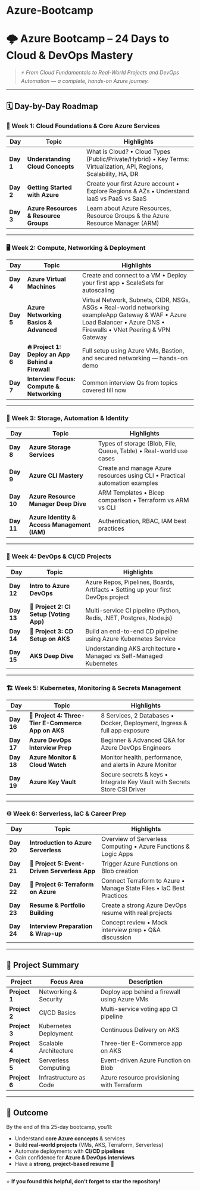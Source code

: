 # Azure-Bootcamp

# 🌩️ **Azure Bootcamp – 24 Days to Cloud & DevOps Mastery**

> ⚡ *From Cloud Fundamentals to Real-World Projects and DevOps Automation — a complete, hands-on Azure journey.*

---

## 🗓️ **Day-by-Day Roadmap**

### **🧠 Week 1: Cloud Foundations & Core Azure Services**

| Day | Topic | Highlights |
|-----|--------|-------------|
| **Day 1** | **Understanding Cloud Concepts** | What is Cloud? • Cloud Types (Public/Private/Hybrid) • Key Terms: Virtualization, API, Regions, Scalability, HA, DR |
| **Day 2** | **Getting Started with Azure** | Create your first Azure account • Explore Regions & AZs • Understand IaaS vs PaaS vs SaaS |
| **Day 3** | **Azure Resources & Resource Groups** | Learn about Azure Resources, Resource Groups & the Azure Resource Manager (ARM) |

---

### **🖥️ Week 2: Compute, Networking & Deployment**

| Day | Topic | Highlights |
|-----|--------|-------------|
| **Day 4** | **Azure Virtual Machines** | Create and connect to a VM • Deploy your first app • ScaleSets for autoscaling |
| **Day 5** | **Azure Networking Basics & Advanced** | Virtual Network, Subnets, CIDR, NSGs, ASGs • Real-world networking exampleApp Gateway & WAF • Azure Load Balancer • Azure DNS • Firewalls • VNet Peering & VPN Gateway |
| **Day 6** | **🔥 Project 1: Deploy an App Behind a Firewall** | Full setup using Azure VMs, Bastion, and secured networking — hands-on demo |
| **Day 7** | **Interview Focus: Compute & Networking** | Common interview Qs from topics covered till now |

---

### **💾 Week 3: Storage, Automation & Identity**

| Day | Topic | Highlights |
|-----|--------|-------------|
| **Day 8** | **Azure Storage Services** | Types of storage (Blob, File, Queue, Table) • Real-world use cases |
| **Day 9** | **Azure CLI Mastery** | Create and manage Azure resources using CLI • Practical automation examples |
| **Day 10** | **Azure Resource Manager Deep Dive** | ARM Templates • Bicep comparison • Terraform vs ARM vs CLI |
| **Day 11** | **Azure Identity & Access Management (IAM)** | Authentication, RBAC, IAM best practices |

---

### **🧩 Week 4: DevOps & CI/CD Projects**

| Day | Topic | Highlights |
|-----|--------|-------------|
| **Day 12** | **Intro to Azure DevOps** | Azure Repos, Pipelines, Boards, Artifacts • Setting up your first DevOps project |
| **Day 13** | **🚀 Project 2: CI Setup (Voting App)** | Multi-service CI pipeline (Python, Redis, .NET, Postgres, Node.js) |
| **Day 14** | **🚀 Project 3: CD Setup on AKS** | Build an end-to-end CD pipeline using Azure Kubernetes Service |
| **Day 15** | **AKS Deep Dive** | Understanding AKS architecture • Managed vs Self-Managed Kubernetes |

---

### **🏗️ Week 5: Kubernetes, Monitoring & Secrets Management**

| Day | Topic | Highlights |
|-----|--------|-------------|
| **Day 16** | **🚀 Project 4: Three-Tier E-Commerce App on AKS** | 8 Services, 2 Databases • Docker, Deployment, Ingress & full app exposure |
| **Day 17** | **Azure DevOps Interview Prep** | Beginner & Advanced Q&A for Azure DevOps Engineers |
| **Day 18** | **Azure Monitor & Cloud Watch** | Monitor health, performance, and alerts in Azure Monitor |
| **Day 19** | **Azure Key Vault** | Secure secrets & keys • Integrate Key Vault with Secrets Store CSI Driver |

---

### **⚙️ Week 6: Serverless, IaC & Career Prep**

| Day | Topic | Highlights |
|-----|--------|-------------|
| **Day 20** | **Introduction to Azure Serverless** | Overview of Serverless Computing • Azure Functions & Logic Apps |
| **Day 21** | **🚀 Project 5: Event-Driven Serverless App** | Trigger Azure Functions on Blob creation |
| **Day 22** | **🚀 Project 6: Terraform on Azure** | Connect Terraform to Azure • Manage State Files • IaC Best Practices |
| **Day 23** | **Resume & Portfolio Building** | Create a strong Azure DevOps resume with real projects |
| **Day 24** | **Interview Preparation & Wrap-up** | Concept review • Mock interview prep • Q&A discussion |

---

## 🧩 **Project Summary**

| Project | Focus Area | Description |
|----------|-------------|--------------|
| **Project 1** | Networking & Security | Deploy app behind a firewall using Azure VMs |
| **Project 2** | CI/CD Basics | Multi-service voting app CI pipeline |
| **Project 3** | Kubernetes Deployment | Continuous Delivery on AKS |
| **Project 4** | Scalable Architecture | Three-tier E-Commerce app on AKS |
| **Project 5** | Serverless Computing | Event-driven Azure Function on Blob |
| **Project 6** | Infrastructure as Code | Azure resource provisioning with Terraform |

---

## 🎯 **Outcome**

By the end of this 25-day bootcamp, you’ll:

- Understand **core Azure concepts** & services  
- Build **real-world projects** (VMs, AKS, Terraform, Serverless)  
- Automate deployments with **CI/CD pipelines**  
- Gain confidence for **Azure & DevOps interviews**  
- Have a **strong, project-based resume** 💪  

---

⭐ **If you found this helpful, don’t forget to star the repository!**  
